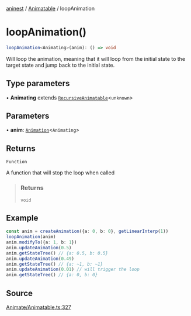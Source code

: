 [aninest](../../index.md) / [Animatable](../index.md) / loopAnimation

# loopAnimation()

```ts
loopAnimation<Animating>(anim): () => void
```

Will loop the animation, meaning that it will loop from the initial state to the target state and jump back to the initial state.

## Type parameters

• **Animating** extends [`RecursiveAnimatable`](../type-aliases/RecursiveAnimatable.md)\<`unknown`\>

## Parameters

• **anim**: [`Animation`](../type-aliases/Animation.md)\<`Animating`\>

## Returns

`Function`

A function that will stop the loop when called

> ### Returns
>
> `void`
>

## Example

```ts
const anim = createAnimation({a: 0, b: 0}, getLinearInterp(1))
loopAnimation(anim)
anim.modifyTo({a: 1, b: 1})
anim.updateAnimation(0.5)
anim.getStateTree() // {a: 0.5, b: 0.5}
anim.updateAnimation(0.49)
anim.getStateTree() // {a: ~1, b: ~1}
anim.updateAnimation(0.01) // will trigger the loop
anim.getStateTree() // {a: 0, b: 0}
```

## Source

[Animate/Animatable.ts:327](https://github.com/zphrs/aninest/blob/729a7d6/src/Animate/Animatable.ts#L327)
